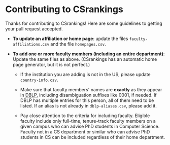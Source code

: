 # Contributing to CSrankings

Thanks for contributing to CSrankings! Here are some guidelines to getting your pull request accepted.

* **To update an affiliation or home page**: update the files `faculty-affiliations.csv` and the file `homepages.csv`.

* **To add one or more faculty members (including an entire department)**: Update the same files as above.
(CSrankings has an automatic home page generator, but it is not perfect.)
  + If the institution you are adding is not in the US,
please update `country-info.csv`.

   + Make sure that faculty members' names are **exactly** as they appear in [DBLP](http://dblp.org), including disambiguation suffixes
   like 0001, if needed.
If DBLP has multiple entries for this person, all of them need to be listed.
If an alias is not already in `dblp-aliases.csv`, please add it.

   + Pay close attention to the criteria for including faculty. Eligible faculty include only full-time, tenure-track faculty members on a 
given campus who can advise PhD students in Computer Science. Faculty not in a CS department or similar
who can advise PhD students in CS can be included regardless of their home department.

